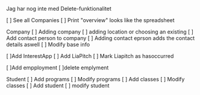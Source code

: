 Jag har nog inte med Delete-funktionalitet

[ ] See all Companies
[ ] Print "overview" looks like the spreadsheet

Company
[ ] Adding company 
[ ] adding location or choosing an existing
[ ] Add contact person to company
[ ] Adding contact eprson adds the contact details aswell
[ ] Modify base info

[ ]Add InterestApp
[ ] Add LiaPitch
[ ] Mark Liapitch as hasoccurred

[ ]Add empployment
[ ]delete emplyment

Student
[ ] Add programs
[ ] Modify programs
[ ] Add classes
[ ] Modify classes
[ ] Add student
[ ] modify student
